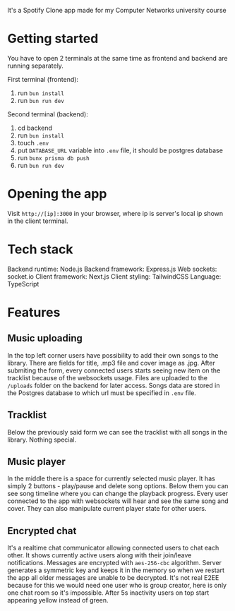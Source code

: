 It's a Spotify Clone app made for my Computer Networks university course

# Getting started

You have to open 2 terminals at the same time as frontend and backend are running separately.

First terminal (frontend):

1. run `bun install`
2. run `bun run dev`

Second terminal (backend):

1. cd backend
2. run `bun install`
3. touch `.env`
4. put `DATABASE_URL` variable into `.env` file, it should be postgres database
5. run `bunx prisma db push`
6. run `bun run dev`

# Opening the app

Visit `http://[ip]:3000` in your browser, where ip is server's local ip shown in the client terminal.

# Tech stack

Backend runtime: Node.js
Backend framework: Express.js
Web sockets: socket.io
Client framework: Next.js
Client styling: TailwindCSS
Language: TypeScript

# Features

## Music uploading

In the top left corner users have possibility to add their own songs to the library. There are fields for title, .mp3 file and cover image as .jpg. After submiting the form, every connected users starts seeing new item on the tracklist because of the websockets usage. Files are uploaded to the `/uploads` folder on the backend for later access. Songs data are stored in the Postgres database to which url must be specified in `.env` file.

## Tracklist

Below the previously said form we can see the tracklist with all songs in the library. Nothing special.

## Music player

In the middle there is a space for currently selected music player. It has simply 2 buttons - play/pause and delete song options. Below them you can see song timeline where you can change the playback progress. Every user connected to the app with websockets will hear and see the same song and cover. They can also manipulate current player state for other users.

## Encrypted chat

It's a realtime chat communicator allowing connected users to chat each other. It shows currently active users along with their join/leave notifications. Messages are encrypted with `aes-256-cbc` algorithm. Server generates a symmetric key and keeps it in the memory so when we restart the app all older messages are unable to be decrypted. It's not real E2EE because for this we would need one user who is group creator, here is only one chat room so it's impossible. After 5s inactivity users on top start appearing yellow instead of green.
